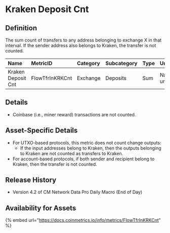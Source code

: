 # Kraken Deposit Cnt

## Definition

The sum count of transfers to any address belonging to exchange X in that interval. If the sender address also belongs to Kraken, the transfer is not counted.

| Name | MetricID | Category | Subcategory | Type | Unit | Interval |
| :--- | :--- | :--- | :--- | :--- | :--- | :--- |
| Kraken Deposit Cnt | FlowTfrInKRKCnt | Exchange | Deposits | Sum | Native units | 1 block, 1 day |

## Details

* Coinbase \(i.e., miner reward\) transactions are not counted.

## Asset-Specific Details

* For UTXO-based protocols, this metric does not count change outputs:
  * If the input addresses belong to Kraken, then the outputs belonging to Kraken are not counted as transfers to Kraken.
* For account-based protocols, if both sender and recipient belong to Kraken, then the transfer is not counted.

## Release History

* Version 4.2 of CM Network Data Pro Daily Macro \(End of Day\)

## Availability for Assets

{% embed url="https://docs.coinmetrics.io/info/metrics/FlowTfrInKRKCnt" %}

